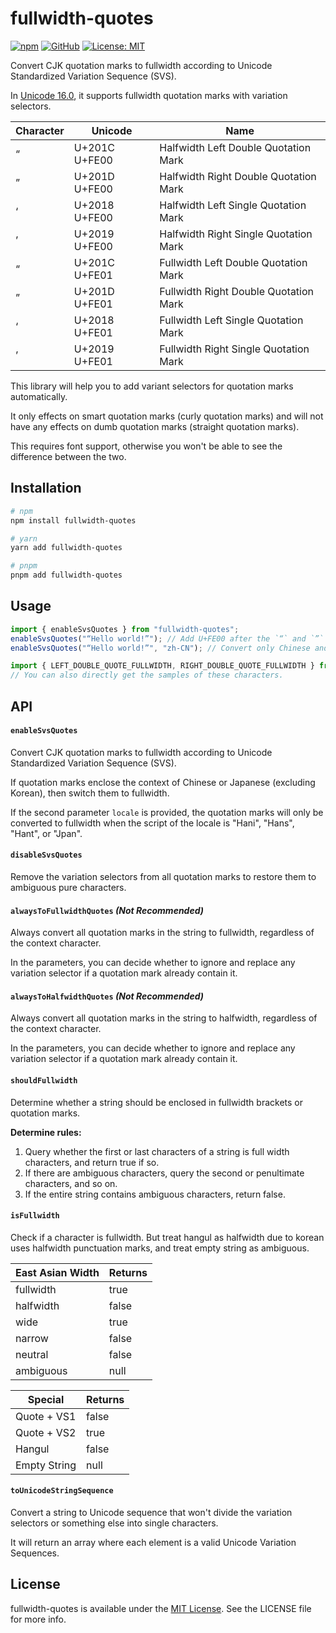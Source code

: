# fullwidth-quotes

[![npm](https://img.shields.io/npm/v/fullwidth-quotes?logo=npm&logoColor=%23CB3837&label=npm&labelColor=white&color=%23CB3837)](https://www.npmjs.org/package/fullwidth-quotes)
[![GitHub](https://img.shields.io/npm/v/fullwidth-quotes?logo=github&label=GitHub&color=%23181717)](https://github.com/otomad/fullwidth-quotes.js)
[![License: MIT](https://img.shields.io/badge/License-MIT-yellow.svg)][license-url]

[license-url]: https://opensource.org/licenses/MIT

Convert CJK quotation marks to fullwidth according to Unicode Standardized Variation Sequence (SVS).

In [Unicode 16.0](https://www.unicode.org/versions/Unicode16.0.0/), it supports fullwidth quotation marks with variation selectors.

Character | Unicode | Name
--- | --- | ---
“&#xfe00; | U+201C U+FE00 | Halfwidth Left Double Quotation Mark
”&#xfe00; | U+201D U+FE00 | Halfwidth Right Double Quotation Mark
‘&#xfe00; | U+2018 U+FE00 | Halfwidth Left Single Quotation Mark
’&#xfe00; | U+2019 U+FE00 | Halfwidth Right Single Quotation Mark
“&#xfe01; | U+201C U+FE01 | Fullwidth Left Double Quotation Mark
”&#xfe01; | U+201D U+FE01 | Fullwidth Right Double Quotation Mark
‘&#xfe01; | U+2018 U+FE01 | Fullwidth Left Single Quotation Mark
’&#xfe01; | U+2019 U+FE01 | Fullwidth Right Single Quotation Mark

This library will help you to add variant selectors for quotation marks automatically.

It only effects on smart quotation marks (curly quotation marks) and will not have any effects on dumb quotation marks (straight quotation marks).

This requires font support, otherwise you won't be able to see the difference between the two.

## Installation

```bash
# npm
npm install fullwidth-quotes

# yarn
yarn add fullwidth-quotes

# pnpm
pnpm add fullwidth-quotes
```

## Usage
```javascript
import { enableSvsQuotes } from "fullwidth-quotes";
enableSvsQuotes("“Hello world!”"); // Add U+FE00 after the `“` and `”` characters.
enableSvsQuotes("“Hello world!”", "zh-CN"); // Convert only Chinese and Japanese to fullwidth quotes.

import { LEFT_DOUBLE_QUOTE_FULLWIDTH, RIGHT_DOUBLE_QUOTE_FULLWIDTH } from "fullwidth-quotes/chars";
// You can also directly get the samples of these characters.
```

## API

#### `enableSvsQuotes`

Convert CJK quotation marks to fullwidth according to Unicode Standardized Variation Sequence (SVS).

If quotation marks enclose the context of Chinese or Japanese (excluding Korean), then switch them to fullwidth.

If the second parameter `locale` is provided, the quotation marks will only be converted to fullwidth when the script
of the locale is "Hani", "Hans", "Hant", or "Jpan".

#### `disableSvsQuotes`

Remove the variation selectors from all quotation marks to restore them to ambiguous pure characters.

#### `alwaysToFullwidthQuotes` *(Not Recommended)*

Always convert all quotation marks in the string to fullwidth, regardless of the context character.

In the parameters, you can decide whether to ignore and replace any variation selector if a quotation mark already contain it.

#### `alwaysToHalfwidthQuotes` *(Not Recommended)*

Always convert all quotation marks in the string to halfwidth, regardless of the context character.

In the parameters, you can decide whether to ignore and replace any variation selector if a quotation mark already contain it.

#### `shouldFullwidth`

Determine whether a string should be enclosed in fullwidth brackets or quotation marks.

**Determine rules:**

1. Query whether the first or last characters of a string is full width characters, and return true if so.
2. If there are ambiguous characters, query the second or penultimate characters, and so on.
3. If the entire string contains ambiguous characters, return false.

#### `isFullwidth`

Check if a character is fullwidth.
But treat hangul as halfwidth due to korean uses halfwidth punctuation marks,
and treat empty string as ambiguous.

East Asian Width | Returns
--- | ---
fullwidth | true
halfwidth | false
wide | true
narrow | false
neutral | false
ambiguous | null

Special | Returns
--- | ---
Quote + VS1 | false
Quote + VS2 | true
Hangul | false
Empty String | null

#### `toUnicodeStringSequence`

Convert a string to Unicode sequence that won't divide the variation selectors or something else into single characters.

It will return an array where each element is a valid Unicode Variation Sequences.

## License

fullwidth-quotes is available under the [MIT License][license-url]. See the LICENSE file for more info.
